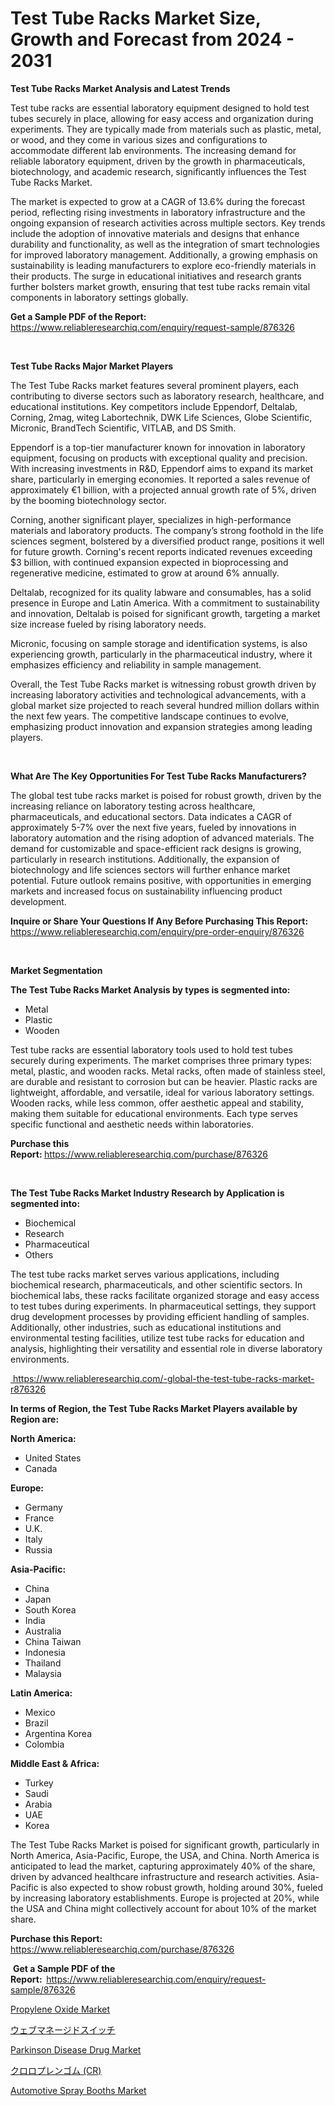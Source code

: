 <p><h1>Test Tube Racks Market Size, Growth and Forecast from 2024 - 2031</h1></p><p><strong>Test Tube Racks Market Analysis and Latest Trends</strong></p>
<p><p>Test tube racks are essential laboratory equipment designed to hold test tubes securely in place, allowing for easy access and organization during experiments. They are typically made from materials such as plastic, metal, or wood, and they come in various sizes and configurations to accommodate different lab environments. The increasing demand for reliable laboratory equipment, driven by the growth in pharmaceuticals, biotechnology, and academic research, significantly influences the Test Tube Racks Market.</p><p>The market is expected to grow at a CAGR of 13.6% during the forecast period, reflecting rising investments in laboratory infrastructure and the ongoing expansion of research activities across multiple sectors. Key trends include the adoption of innovative materials and designs that enhance durability and functionality, as well as the integration of smart technologies for improved laboratory management. Additionally, a growing emphasis on sustainability is leading manufacturers to explore eco-friendly materials in their products. The surge in educational initiatives and research grants further bolsters market growth, ensuring that test tube racks remain vital components in laboratory settings globally.</p></p>
<p><strong>Get a Sample PDF of the Report:&nbsp;</strong> <a href="https://www.reliableresearchiq.com/enquiry/request-sample/876326">https://www.reliableresearchiq.com/enquiry/request-sample/876326</a></p>
<p>&nbsp;</p>
<p><strong>Test Tube Racks Major Market Players</strong></p>
<p><p>The Test Tube Racks market features several prominent players, each contributing to diverse sectors such as laboratory research, healthcare, and educational institutions. Key competitors include Eppendorf, Deltalab, Corning, 2mag, witeg Labortechnik, DWK Life Sciences, Globe Scientific, Micronic, BrandTech Scientific, VITLAB, and DS Smith.</p><p>Eppendorf is a top-tier manufacturer known for innovation in laboratory equipment, focusing on products with exceptional quality and precision. With increasing investments in R&D, Eppendorf aims to expand its market share, particularly in emerging economies. It reported a sales revenue of approximately €1 billion, with a projected annual growth rate of 5%, driven by the booming biotechnology sector.</p><p>Corning, another significant player, specializes in high-performance materials and laboratory products. The company’s strong foothold in the life sciences segment, bolstered by a diversified product range, positions it well for future growth. Corning's recent reports indicated revenues exceeding $3 billion, with continued expansion expected in bioprocessing and regenerative medicine, estimated to grow at around 6% annually.</p><p>Deltalab, recognized for its quality labware and consumables, has a solid presence in Europe and Latin America. With a commitment to sustainability and innovation, Deltalab is poised for significant growth, targeting a market size increase fueled by rising laboratory needs.</p><p>Micronic, focusing on sample storage and identification systems, is also experiencing growth, particularly in the pharmaceutical industry, where it emphasizes efficiency and reliability in sample management.</p><p>Overall, the Test Tube Racks market is witnessing robust growth driven by increasing laboratory activities and technological advancements, with a global market size projected to reach several hundred million dollars within the next few years. The competitive landscape continues to evolve, emphasizing product innovation and expansion strategies among leading players.</p></p>
<p>&nbsp;</p>
<p><strong>What Are The Key Opportunities For Test Tube Racks Manufacturers?</strong></p>
<p><p>The global test tube racks market is poised for robust growth, driven by the increasing reliance on laboratory testing across healthcare, pharmaceuticals, and educational sectors. Data indicates a CAGR of approximately 5-7% over the next five years, fueled by innovations in laboratory automation and the rising adoption of advanced materials. The demand for customizable and space-efficient rack designs is growing, particularly in research institutions. Additionally, the expansion of biotechnology and life sciences sectors will further enhance market potential. Future outlook remains positive, with opportunities in emerging markets and increased focus on sustainability influencing product development.</p></p>
<p><strong>Inquire or Share Your Questions If Any Before Purchasing This Report:</strong> <a href="https://www.reliableresearchiq.com/enquiry/pre-order-enquiry/876326">https://www.reliableresearchiq.com/enquiry/pre-order-enquiry/876326</a></p>
<p>&nbsp;</p>
<p><strong>Market Segmentation</strong></p>
<p><strong>The Test Tube Racks Market Analysis by types is segmented into:</strong></p>
<p><ul><li>Metal</li><li>Plastic</li><li>Wooden</li></ul></p>
<p><p>Test tube racks are essential laboratory tools used to hold test tubes securely during experiments. The market comprises three primary types: metal, plastic, and wooden racks. Metal racks, often made of stainless steel, are durable and resistant to corrosion but can be heavier. Plastic racks are lightweight, affordable, and versatile, ideal for various laboratory settings. Wooden racks, while less common, offer aesthetic appeal and stability, making them suitable for educational environments. Each type serves specific functional and aesthetic needs within laboratories.</p></p>
<p><strong>Purchase this Report:&nbsp;</strong><a href="https://www.reliableresearchiq.com/purchase/876326">https://www.reliableresearchiq.com/purchase/876326</a></p>
<p>&nbsp;</p>
<p><strong>The Test Tube Racks Market Industry Research by Application is segmented into:</strong></p>
<p><ul><li>Biochemical</li><li>Research</li><li>Pharmaceutical</li><li>Others</li></ul></p>
<p><p>The test tube racks market serves various applications, including biochemical research, pharmaceuticals, and other scientific sectors. In biochemical labs, these racks facilitate organized storage and easy access to test tubes during experiments. In pharmaceutical settings, they support drug development processes by providing efficient handling of samples. Additionally, other industries, such as educational institutions and environmental testing facilities, utilize test tube racks for education and analysis, highlighting their versatility and essential role in diverse laboratory environments.</p></p>
<p><a href="https://www.reliableresearchiq.com/-global-the-test-tube-racks-market-r876326">&nbsp;https://www.reliableresearchiq.com/-global-the-test-tube-racks-market-r876326</a></p>
<p><strong>In terms of Region, the Test Tube Racks Market Players available by Region are:</strong></p>
<p>
    <p> <strong> North America: </strong>
        <ul>
            <li>United States</li>
            <li>Canada</li>
        </ul>
        </p> 
    <p> <strong> Europe: </strong>
        <ul>
            <li>Germany</li>
            <li>France</li>
            <li>U.K.</li>
            <li>Italy</li>
            <li>Russia</li>
        </ul>
        </p> 
    <p> <strong> Asia-Pacific: </strong>
        <ul>
            <li>China</li>
            <li>Japan</li>
            <li>South Korea</li>
            <li>India</li>
            <li>Australia</li>
            <li>China Taiwan</li>
            <li>Indonesia</li>
            <li>Thailand</li>
            <li>Malaysia</li>
        </ul>
        </p> 
    <p> <strong> Latin America: </strong>
        <ul>
            <li>Mexico</li>
            <li>Brazil</li>
            <li>Argentina Korea</li>
            <li>Colombia</li>
        </ul>
        </p> 
    <p> <strong> Middle East & Africa: </strong>
        <ul>
            <li>Turkey</li>
            <li>Saudi</li>
            <li>Arabia</li>
            <li>UAE</li>
            <li>Korea</li>
        </ul>
    </p>
    </p>
<p><p>The Test Tube Racks Market is poised for significant growth, particularly in North America, Asia-Pacific, Europe, the USA, and China. North America is anticipated to lead the market, capturing approximately 40% of the share, driven by advanced healthcare infrastructure and research activities. Asia-Pacific is also expected to show robust growth, holding around 30%, fueled by increasing laboratory establishments. Europe is projected at 20%, while the USA and China might collectively account for about 10% of the market share.</p></p>
<p><strong>Purchase this Report: </strong><a href="https://www.reliableresearchiq.com/purchase/876326">https://www.reliableresearchiq.com/purchase/876326</a></p>
<p>&nbsp;<strong>Get a Sample PDF of the Report:&nbsp;&nbsp;</strong><a href="https://www.reliableresearchiq.com/enquiry/request-sample/876326">https://www.reliableresearchiq.com/enquiry/request-sample/876326</a></p>
<p><strong></strong></p>
<p><p><a href="https://www.linkedin.com/pulse/booming-propylene-oxide-market-sector-analysis-growth-projections-ypqxf?trackingId=e0l06An2QcywMhP7wumfPQ%3D%3D">Propylene Oxide Market</a></p><p><a href="https://medium.com/@gregoriookeefe2023/web-managed-switches-market-%E3%81%AE%E3%82%B0%E3%83%AD%E3%83%BC%E3%83%90%E3%83%AB%E5%B8%82%E5%A0%B4%E6%A6%82%E8%A6%81%E3%81%AF-%E4%B8%96%E7%95%8C%E3%81%8A%E3%82%88%E3%81%B3%E4%B8%BB%E8%A6%81%E5%B8%82%E5%A0%B4%E3%81%AB%E3%81%8A%E3%81%91%E3%82%8B%E6%A5%AD%E7%95%8C%E3%81%AB%E5%BD%B1%E9%9F%BF%E3%82%92%E4%B8%8E%E3%81%88%E3%82%8B%E4%B8%BB%E8%A6%81%E3%81%AA%E3%83%88%E3%83%AC%E3%83%B3%E3%83%89%E3%81%AB%E3%81%A4%E3%81%84%E3%81%A6-%E7%8B%AC%E8%87%AA%E3%81%AE%E8%A6%96%E7%82%B9%E3%82%92%E6%8F%90%E4%BE%9B%E3%81%97%E3%81%BE%E3%81%99-2690318a588b">ウェブマネージドスイッチ</a></p><p><a href="https://www.linkedin.com/pulse/parkinson-disease-drug-market-strategic-insights-product-evolution-zdzif?trackingId=c2rY%2BkOrQA6Z9RNTbQNZjQ%3D%3D">Parkinson Disease Drug Market</a></p><p><a href="https://medium.com/@vilasamin/chloroprene-rubber-cr-market-%E3%81%AE%E3%82%B0%E3%83%AD%E3%83%BC%E3%83%90%E3%83%AB%E5%B8%82%E5%A0%B4%E6%A6%82%E8%A6%81%E3%81%AF-%E4%B8%96%E7%95%8C%E3%81%8A%E3%82%88%E3%81%B3%E4%B8%BB%E8%A6%81%E5%B8%82%E5%A0%B4%E3%81%AB%E3%81%8A%E3%81%91%E3%82%8B%E6%A5%AD%E7%95%8C%E3%81%AB%E5%BD%B1%E9%9F%BF%E3%82%92%E4%B8%8E%E3%81%88%E3%82%8B%E4%B8%BB%E8%A6%81%E3%81%AA%E3%83%88%E3%83%AC%E3%83%B3%E3%83%89%E3%81%AB%E3%81%A4%E3%81%84%E3%81%A6-%E7%8B%AC%E8%87%AA%E3%81%AE%E8%A6%96%E7%82%B9%E3%82%92%E6%8F%90%E4%BE%9B%E3%81%97%E3%81%BE%E3%81%99-611066b3334c">クロロプレンゴム (CR)</a></p><p><a href="https://medium.com/@jglymphftf/the-automotive-spray-booths-market-prioritizes-cost-control-and-efficiency-enhancement-e414db25b904">Automotive Spray Booths Market</a></p></p>